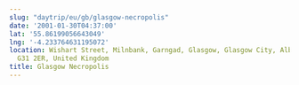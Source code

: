 ```yaml
---
slug: "daytrip/eu/gb/glasgow-necropolis"
date: '2001-01-30T04:37:00'
lat: '55.86199056643049'
lng: '-4.233764631195072'
location: Wishart Street, Milnbank, Garngad, Glasgow, Glasgow City, Alba / Scotland,
  G31 2ER, United Kingdom
title: Glasgow Necropolis
---
```



